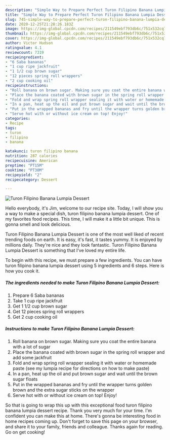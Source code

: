 ```yaml
---
description: "Simple Way to Prepare Perfect Turon Filipino Banana Lumpia Dessert"
title: "Simple Way to Prepare Perfect Turon Filipino Banana Lumpia Dessert"
slug: 745-simple-way-to-prepare-perfect-turon-filipino-banana-lumpia-dessert
date: 2020-12-25T21:28:26.183Z
image: https://img-global.cpcdn.com/recipes/211549ebf793db6c/751x532cq70/turon-filipino-banana-lumpia-dessert-recipe-main-photo.jpg
thumbnail: https://img-global.cpcdn.com/recipes/211549ebf793db6c/751x532cq70/turon-filipino-banana-lumpia-dessert-recipe-main-photo.jpg
cover: https://img-global.cpcdn.com/recipes/211549ebf793db6c/751x532cq70/turon-filipino-banana-lumpia-dessert-recipe-main-photo.jpg
author: Victor Hudson
ratingvalue: 4.1
reviewcount: 7319
recipeingredient:
- "6 Saba bananas"
- "1 cup ripe jackfruit"
- "1 1/2 cup brown sugar"
- "12 pieces spring roll wrappers"
- "2 cup cooking oil"
recipeinstructions:
- "Roll banana on brown sugar. Making sure you coat the entire banana with a lot of sugar"
- "Place the banana coated with brown sugar in the spring roll wrapper and add some jackfruit"
- "Fold and wrap spring roll wrapper sealing it with water or homemade paste (see my lumpia recipe for directions on how to make paste)"
- "In a pan, heat up the oil and put brown sugar and wait until the brown sugar floats"
- "Put in the wrapped bananas and fry until the wrapper turns golden brown and the extra sugar sticks on the wrapper"
- "Serve hot with or without ice cream on top! Enjoy!"
categories:
- Recipe
tags:
- turon
- filipino
- banana

katakunci: turon filipino banana 
nutrition: 287 calories
recipecuisine: American
preptime: "PT15M"
cooktime: "PT30M"
recipeyield: "2"
recipecategory: Dessert

---
```



![Turon Filipino Banana Lumpia Dessert](https://img-global.cpcdn.com/recipes/211549ebf793db6c/751x532cq70/turon-filipino-banana-lumpia-dessert-recipe-main-photo.jpg)

Hello everybody, it's Jim, welcome to our recipe site. Today, I will show you a way to make a special dish, turon filipino banana lumpia dessert. One of my favorites food recipes. This time, I will make it a little bit unique. This is gonna smell and look delicious.

Turon Filipino Banana Lumpia Dessert is one of the most well liked of recent trending foods on earth. It is easy, it's fast, it tastes yummy. It is enjoyed by millions daily. They're nice and they look fantastic. Turon Filipino Banana Lumpia Dessert is something that I've loved my entire life.




To begin with this recipe, we must prepare a few ingredients. You can have turon filipino banana lumpia dessert using 5 ingredients and 6 steps. Here is how you cook it.

<!--inarticleads1-->

##### The ingredients needed to make Turon Filipino Banana Lumpia Dessert:

1. Prepare 6 Saba bananas
1. Take 1 cup ripe jackfruit
1. Get 1 1/2 cup brown sugar
1. Get 12 pieces spring roll wrappers
1. Get 2 cup cooking oil




<!--inarticleads2-->

##### Instructions to make Turon Filipino Banana Lumpia Dessert:

1. Roll banana on brown sugar. Making sure you coat the entire banana with a lot of sugar
1. Place the banana coated with brown sugar in the spring roll wrapper and add some jackfruit
1. Fold and wrap spring roll wrapper sealing it with water or homemade paste (see my lumpia recipe for directions on how to make paste)
1. In a pan, heat up the oil and put brown sugar and wait until the brown sugar floats
1. Put in the wrapped bananas and fry until the wrapper turns golden brown and the extra sugar sticks on the wrapper
1. Serve hot with or without ice cream on top! Enjoy!




So that is going to wrap this up with this exceptional food turon filipino banana lumpia dessert recipe. Thank you very much for your time. I'm confident you can make this at home. There's gonna be interesting food in home recipes coming up. Don't forget to save this page on your browser, and share it to your family, friends and colleague. Thanks again for reading. Go on get cooking!
